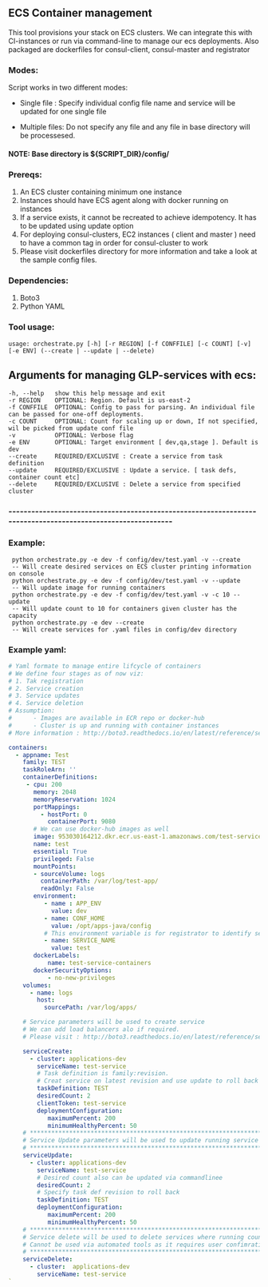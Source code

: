 ## ECS Container management


This tool provisions your stack on ECS clusters. We can integrate this with CI-instances or run via command-line to manage our ecs deployments. Also packaged are dockerfiles for consul-client, consul-master and registrator



### Modes:

Script works in two different modes:


   -  Single file : Specify individual config file name and service will be updated for one single file
   
   
   -  Multiple files: Do not specify any file and any file in base directory will be processesed.
   
   

#### NOTE: Base directory is ${SCRIPT_DIR}/config/

### Prereqs:
1. An ECS cluster containing minimum one instance
2. Instances should have ECS agent along with docker running on instances
3. If a service exists, it cannot be recreated to achieve idempotency. It has to be updated using update option
4. For deploying consul-clusters, EC2 instances ( client and master ) need to have a common tag in order for consul-cluster to work
5. Please visit dockerfiles directory for more information and take a look at the sample config files. 

### Dependencies:
1. Boto3
2. Python YAML


### Tool usage:


`usage: orchestrate.py [-h] [-r REGION] [-f CONFFILE] [-c COUNT] [-v] [-e ENV] (--create | --update | --delete)`


## Arguments for managing GLP-services with ecs:


    -h, --help   show this help message and exit
    -r REGION    OPTIONAL: Region. Default is us-east-2
    -f CONFFILE  OPTIONAL: Config to pass for parsing. An individual file can be passed for one-off deployments.
    -c COUNT     OPTIONAL: Count for scaling up or down, If not specified, wil be picked from update conf file
    -v           OPTIONAL: Verbose flag
    -e ENV       OPTIONAL: Target environment [ dev,qa,stage ]. Default is dev
    --create     REQUIRED/EXCLUSIVE : Create a service from task definition
    --update     REQUIRED/EXCLUSIVE : Update a service. [ task defs, container count etc]
    --delete     REQUIRED/EXCLUSIVE : Delete a service from specified cluster

### ------------------------------------------------------------------------------------------------------------
### Example: 
     python orchestrate.py -e dev -f config/dev/test.yaml -v --create 
     -- Will create desired services on ECS cluster printing information on console 
     python orchestrate.py -e dev -f config/dev/test.yaml -v --update
     -- Will update image for running containers
     python orchestrate.py -e dev -f config/dev/test.yaml -v -c 10 --update
     -- Will update count to 10 for containers given cluster has the capacity 
     python orchestrate.py -e dev --create 
     -- Will create services for .yaml files in config/dev directory 
    

### Example yaml:
```yaml
# Yaml formate to manage entire lifcycle of containers
# We define four stages as of now viz:
# 1. Tak registration
# 2. Service creation
# 3. Service updates
# 4. Service deletion
# Assumption:
#      - Images are available in ECR repo or docker-hub
#      - Cluster is up and running with container instances
# More information : http://boto3.readthedocs.io/en/latest/reference/services/ecs.html

containers:
  - appname: Test
    family: TEST
    taskRoleArn: ''
    containerDefinitions:
     - cpu: 200
       memory: 2048
       memoryReservation: 1024
       portMappings:
         - hostPort: 0
           containerPort: 9080
       # We can use docker-hub images as well
       image: 953030164212.dkr.ecr.us-east-1.amazonaws.com/test-service
       name: test
       essential: True
       privileged: False
       mountPoints:
       - sourceVolume: logs
         containerPath: /var/log/test-app/
         readOnly: False
       environment:
          - name : APP_ENV
            value: dev
          - name: CONF_HOME
            value: /opt/apps-java/config
          # This environment variable is for registrator to identify service
          - name: SERVICE_NAME
            value: test
       dockerLabels:
           name: test-service-containers
       dockerSecurityOptions:
           - no-new-privileges
    volumes:
      - name: logs
        host:
          sourcePath: /var/log/apps/

    # Service parameters will be used to create service
    # We can add load balancers alo if required.
    # Please visit : http://boto3.readthedocs.io/en/latest/reference/services/ecs.html#ECS.Client.create_service

    serviceCreate:
      - cluster: applications-dev
        serviceName: test-service
        # Task definition is family:revision.
        # Creat service on latest revision and use update to roll back o deploy new version
        taskDefinition: TEST
        desiredCount: 2
        clientToken: test-service
        deploymentConfiguration:
           maximumPercent: 200
           minimumHealthyPercent: 50
    # ******************************************************************
    # Service Update parameters will be used to update running service
    # ******************************************************************
    serviceUpdate:
      - cluster: applications-dev
        serviceName: test-service
        # Desired count also can be updated via commandlinee
        desiredCount: 2
        # Specify task def revision to roll back
        taskDefinition: TEST
        deploymentConfiguration:
           maximumPercent: 200
           minimumHealthyPercent: 50
    # **********************************************************************
    # Service delete will be used to delete services where running count is 0
    # Cannot be used via automated tools as it requires user confimration
    # **********************************************************************
    serviceDelete:
      - cluster:  applications-dev
        serviceName: test-service
`
